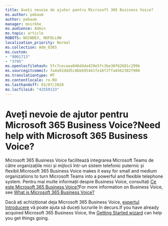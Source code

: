 ```yaml
---
title: Aveți nevoie de ajutor pentru Microsoft 365 Business Voice?
ms.author: pebaum
author: pebaum
manager: mnirkhe
ms.audience: Admin
ms.topic: article
ROBOTS: NOINDEX, NOFOLLOW
localization_priority: Normal
ms.collection: Adm_O365
ms.custom:
- "9001713"
- "3795"
ms.openlocfilehash: 5fc7cecaea046d4de429e5fc3be30f62681c299b
ms.sourcegitcommit: fa4a92ddd5c8bb695441fe16f2ffa4562382f900
ms.translationtype: MT
ms.contentlocale: ro-RO
ms.lasthandoff: 03/07/2020
ms.locfileid: "42559133"
---
```

# <a name="need-help-with-microsoft-365-business-voice"></a><span data-ttu-id="354c4-102">Aveți nevoie de ajutor pentru Microsoft 365 Business Voice?</span><span class="sxs-lookup"><span data-stu-id="354c4-102">Need help with Microsoft 365 Business Voice?</span></span>

<span data-ttu-id="354c4-103">Microsoft 365 Business Voice facilitează integrarea Microsoft Teams de către organizațiile mici și mijlocii într-un sistem telefonic puternic și flexibil.</span><span class="sxs-lookup"><span data-stu-id="354c4-103">Microsoft 365 Business Voice makes it easy for small and medium organizations to turn Microsoft Teams into a powerful and flexible telephone system.</span></span> <span data-ttu-id="354c4-104">Pentru mai multe informații despre Business Voice, consultați [Ce este Microsoft 365 Business Voice?](https://docs.microsoft.com/microsoftteams/business-voice/whats-business-voice)</span><span class="sxs-lookup"><span data-stu-id="354c4-104">For more information on Business Voice, see [What is Microsoft 365 Business Voice?](https://docs.microsoft.com/microsoftteams/business-voice/whats-business-voice)</span></span>

<span data-ttu-id="354c4-105">Dacă ați achiziționat deja Microsoft 365 Business Voice, [expertul Introducere](https://docs.microsoft.com/en-us/microsoftteams/business-voice/use-getting-started-wizard) vă poate ajuta să duceți lucrurile în decurs.</span><span class="sxs-lookup"><span data-stu-id="354c4-105">If you have already acquired Microsoft 365 Business Voice, the [Getting Started wizard](https://docs.microsoft.com/en-us/microsoftteams/business-voice/use-getting-started-wizard) can help you get things going.</span></span> 
